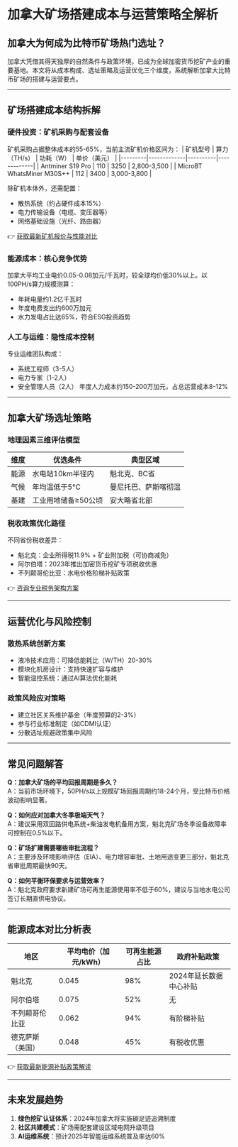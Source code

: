 # 加拿大矿场搭建成本与运营策略全解析

## 加拿大为何成为比特币矿场热门选址？

加拿大凭借其得天独厚的自然条件与政策环境，已成为全球加密货币挖矿产业的重要基地。本文将从成本构成、选址策略及运营优化三个维度，系统解析加拿大比特币矿场的搭建与运营要点。

---

## 矿场搭建成本结构拆解

### 硬件投资：矿机采购与配套设备

矿机采购占据整体成本的55-65%，当前主流矿机价格区间为：
| 矿机型号 | 算力（TH/s） | 功耗（W） | 单价（美元） |
|---------|-------------|----------|-------------|
| Antminer S19 Pro | 110 | 3250 | 2,800-3,500 |
| MicroBT WhatsMiner M30S++ | 112 | 3400 | 3,000-3,800 |

除矿机本体外，还需配置：
- 散热系统（约占硬件成本15%）
- 电力传输设备（电缆、变压器等）
- 网络基础设施（光纤、路由器）

👉 [获取最新矿机报价与性能对比](https://bit.ly/okx_welcome)

### 能源成本：核心竞争优势

加拿大平均工业电价0.05-0.08加元/千瓦时，较全球均价低30%以上。以100PH/s算力规模测算：
- 年耗电量约1.2亿千瓦时
- 年度电费支出约600万加元
- 水力发电占比达65%，符合ESG投资趋势

### 人工与运维：隐性成本控制

专业运维团队构成：
- 系统工程师（3-5人）
- 电力专家（1-2人）
- 安全管理人员（2人）
年度人力成本约150-200万加元，占总运营成本8-12%

---

## 加拿大矿场选址策略

### 地理因素三维评估模型

| 维度 | 优选条件 | 典型区域 |
|------|---------|----------|
| 能源 | 水电站10km半径内 | 魁北克、BC省 |
| 气候 | 年均温低于5℃ | 曼尼托巴、萨斯喀彻温 |
| 基建 | 工业用地储备≥50公顷 | 安大略省北部 |

### 税收政策优化路径

不同省份税收差异：
- 魁北克：企业所得税11.9% + 矿业附加税（可协商减免）
- 阿尔伯塔：2023年推出加密货币挖矿专项税收优惠
- 不列颠哥伦比亚：水电价格阶梯补贴政策

👉 [咨询专业税务架构方案](https://bit.ly/okx_welcome)

---

## 运营优化与风险控制

### 散热系统创新方案
- 液冷技术应用：可降低能耗比（W/TH）20-30%
- 模块化机房设计：支持快速扩容与维护
- 智能温控系统：通过AI算法优化能耗

### 政策风险应对策略
- 建立社区关系维护基金（年度预算的2-3%）
- 参与行业标准制定（如CDMI认证）
- 分散选址规避政策集中风险

---

## 常见问题解答

**Q：加拿大矿场的平均回报周期是多久？**  
A：当前市场环境下，50PH/s以上规模矿场回报周期约18-24个月，受比特币价格波动影响显著。

**Q：如何应对加拿大冬季极端天气？**  
A：建议采用双回路供电系统+柴油发电机备用方案，魁北克矿场冬季设备故障率可控制在0.5%以下。

**Q：矿场扩建需要哪些审批流程？**  
A：主要涉及环境影响评估（EIA）、电力增容审批、土地用途变更三部分，魁北克省审批周期最快90天。

**Q：如何平衡环保要求与运营效率？**  
A：魁北克政府要求新建矿场可再生能源使用率不低于60%，建议与当地水电公司签订长期直供电协议。

---

## 能源成本对比分析表

| 地区 | 平均电价（加元/kWh） | 可再生能源占比 | 政府补贴政策 |
|------|---------------------|----------------|--------------|
| 魁北克 | 0.045 | 98% | 2024年延长数据中心补贴 |
| 阿尔伯塔 | 0.075 | 52% | 无 |
| 不列颠哥伦比亚 | 0.062 | 94% | 有阶梯补贴 |
| 德克萨斯（美国） | 0.048 | 45% | 有税收优惠 |

👉 [获取最新能源补贴政策解读](https://bit.ly/okx_welcome)

---

## 未来发展趋势

1. **绿色挖矿认证体系**：2024年加拿大将实施碳足迹追溯制度
2. **社区共建模式**：矿场需配套建设区域电网升级项目
3. **AI运维系统**：预计2025年智能运维系统普及率达60%
